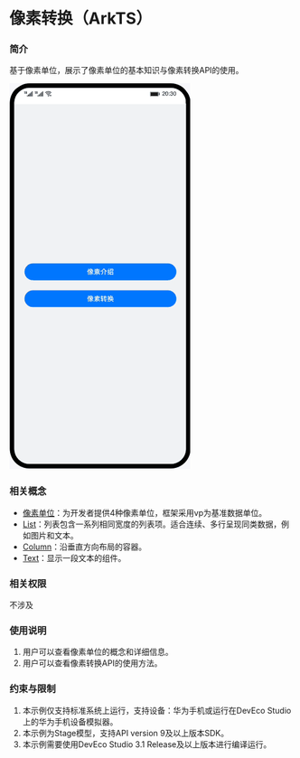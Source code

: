 # 像素转换（ArkTS）

### 简介
基于像素单位，展示了像素单位的基本知识与像素转换API的使用。

![](screenshots/device/conversion.gif)

### 相关概念
- [像素单位](https://developer.harmonyos.com/cn/docs/documentation/doc-references-V3/ts-pixel-units-0000001478341189-V3)：为开发者提供4种像素单位，框架采用vp为基准数据单位。
- [List](https://developer.harmonyos.com/cn/docs/documentation/doc-references-V3/ts-container-list-0000001477981213-V3)：列表包含一系列相同宽度的列表项。适合连续、多行呈现同类数据，例如图片和文本。
- [Column](https://developer.harmonyos.com/cn/docs/documentation/doc-references-V3/ts-container-column-0000001478341157-V3)：沿垂直方向布局的容器。
- [Text](https://developer.harmonyos.com/cn/docs/documentation/doc-references-V3/ts-basic-components-text-0000001477981201-V3)：显示一段文本的组件。

### 相关权限
不涉及

### 使用说明

1. 用户可以查看像素单位的概念和详细信息。
2. 用户可以查看像素转换API的使用方法。

### 约束与限制
1. 本示例仅支持标准系统上运行，支持设备：华为手机或运行在DevEco Studio上的华为手机设备模拟器。
2. 本示例为Stage模型，支持API version 9及以上版本SDK。
3. 本示例需要使用DevEco Studio 3.1 Release及以上版本进行编译运行。